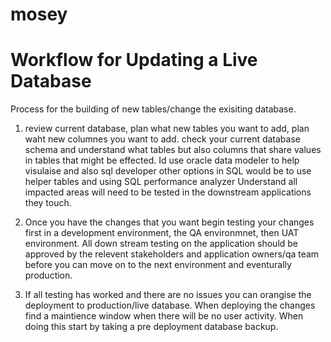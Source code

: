 # mosey
# Workflow for Updating a Live Database
Process for the building of new tables/change the exisiting database.
1. review current database, plan what new tables you want to add, plan waht new columnes you want to add. check your current database schema and understand what tables but also columns that share values in tables that might be effected. Id use oracle data modeler to help visulaise and also sql developer other options in SQL would be to use helper tables and using SQL performance analyzer  Understand all impacted areas will need to be tested in the downstream applications they touch.

2. Once you have the changes that you want begin testing your changes first in a development environment, the QA environmnet, then UAT environment. All down stream testing on the application should be approved by the relevent stakeholders and application owners/qa team before you can move on to the next environment and eventurally production.

3. If all testing has worked and there are no issues you can orangise the deployment to production/live database. When deploying the changes find a maintience window when there will be no user activity. When doing this start by taking a pre deployment database backup. 

